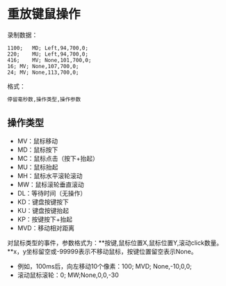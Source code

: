 # 重放键鼠操作

录制数据：

```
1100;	MD;	Left,94,700,0;
220;	MU;	Left,94,700,0;
416;	MV;	None,101,700,0;
16;	MV;	None,107,700,0;
24;	MV;	None,113,700,0;
```

格式：

```markdown
停留毫秒数,操作类型,操作参数
```

## 操作类型

- MV：鼠标移动
- MD：鼠标按下
- MC：鼠标点击（按下+抬起）
- MU：鼠标抬起
- MH：鼠标水平滚轮滚动
- MW：鼠标滚轮垂直滚动
- DL：等待时间（无操作）
- KD：键盘按键按下
- KU：键盘按键抬起
- KP：按键按下+抬起
- MVD：移动相对距离

对鼠标类型的事件，参数格式为：**按键,鼠标位置X,鼠标位置Y,滚动click数量。**x，y坐标留空或-99999表示不移动鼠标，按键位置留空表示None。

- 例如，100ms后，向左移动10个像素：100; MVD; None,-10,0,0;
- 滚动鼠标滚轮：0; MW;None,0,0,-30